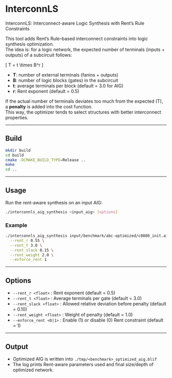 # InterconnLS

InterconnLS: Interconnect-aware Logic Synthesis with Rent’s Rule Constraints

This tool adds Rent’s Rule–based interconnect constraints into logic synthesis optimization.  
The idea is: for a logic network, the expected number of terminals (inputs + outputs) of a subcircuit follows:

\[
T = t \times B^r
\]

- **T**: number of external terminals (fanins + outputs)  
- **B**: number of logic blocks (gates) in the subcircuit  
- **t**: average terminals per block (default = 3.0 for AIG)  
- **r**: Rent exponent (default = 0.5)  

If the actual number of terminals deviates too much from the expected \(T\), a **penalty** is added into the cost function.  
This way, the optimizer tends to select structures with better interconnect properties.  

---

## Build

```bash
mkdir build
cd build
cmake -DCMAKE_BUILD_TYPE=Release ..
make
cd ..
```

---

## Usage

Run the rent-aware synthesis on an input AIG:

```bash
./interconnls_aig_synthesis <input_aig> [options]
```

### Example

```bash
./interconnls_aig_synthesis input/benchmark/abc-optimized/c0880_init.aig \
  --rent_r 0.55 \
  --rent_t 3.0 \
  --rent_slack 0.15 \
  --rent_weight 2.0 \
  --enforce_rent 1
```

---

## Options

- `--rent_r <float>` : Rent exponent (default = 0.5)  
- `--rent_t <float>` : Average terminals per gate (default = 3.0)  
- `--rent_slack <float>` : Allowed relative deviation before penalty (default = 0.10)  
- `--rent_weight <float>` : Weight of penalty (default = 1.0)  
- `--enforce_rent <0|1>` : Enable (1) or disable (0) Rent constraint (default = 1)  

---

## Output

- Optimized AIG is written into `./tmp/<benchmark>_optimized_aig.blif`  
- The log prints Rent-aware parameters used and final size/depth of optimized network.  
